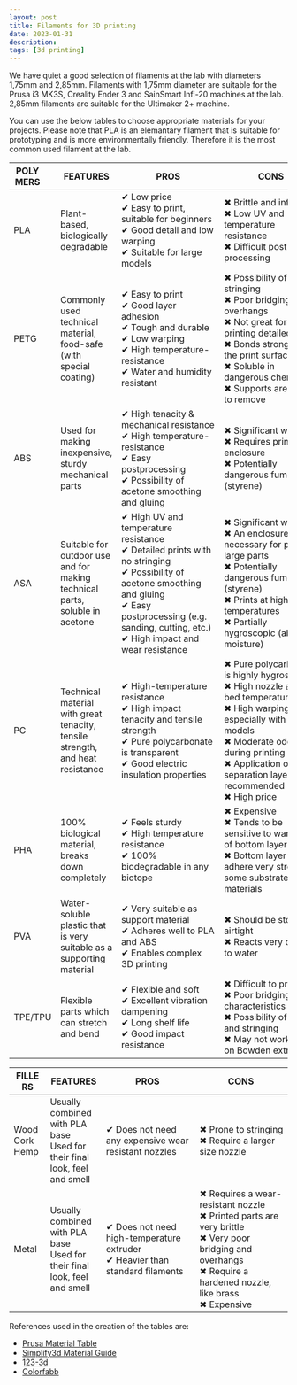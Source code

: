 ```yaml
---
layout: post
title: Filaments for 3D printing
date: 2023-01-31
description: 
tags: [3d printing]
---
```


We have quiet a good selection of filaments at the lab with diameters 1,75mm and 2,85mm. Filaments with 1,75mm diameter are suitable for the Prusa i3 MK3S, Creality Ender 3 and SainSmart Infi-20 machines at the lab. 2,85mm filaments are suitable for the Ultimaker 2+ machine. 

You can use the below tables to choose appropriate materials for your projects. Please note that PLA is an elemantary filament that is suitable for prototyping and is more environmentally friendly. Therefore it is the most common used filament at the lab.

| <div style="width:50px">POLYMERS</div> | FEATURES | <div style="width:170px">PROS</div> | <div style="width:170px">CONS</div> |
| ---- | ---- | ---- | ---- |
| PLA | Plant-based, biologically degradable | ✔ Low price<br>✔ Easy to print, suitable for beginners<br>✔ Good detail and low warping<br>✔ Suitable for large models | ✖ Brittle and inflexible<br>✖ Low UV and temperature resistance<br>✖ Difficult post-processing |
| PETG | Commonly used technical material, food-safe (with special coating) | ✔ Easy to print<br>✔ Good layer adhesion<br>✔ Tough and durable<br>✔ Low warping<br>✔ High temperature-resistance<br>✔ Water and humidity resistant | ✖ Possibility of stringing<br>✖ Poor bridging and overhangs<br>✖ Not great for printing detailed parts<br>✖ Bonds strongly to the print surface<br>✖ Soluble in dangerous chemicals<br>✖ Supports are hard to remove |
| ABS | Used for making inexpensive, sturdy mechanical parts | ✔ High tenacity & mechanical resistance<br>✔ High temperature-resistance<br>✔ Easy postprocessing<br>✔ Possibility of acetone smoothing and gluing | ✖ Significant warping<br>✖ Requires printer enclosure<br>✖ Potentially dangerous fumes (styrene) |
| ASA | Suitable for outdoor use and for making technical parts, soluble in acetone | ✔ High UV and temperature  resistance<br>✔ Detailed prints with no stringing<br>✔ Possibility of acetone smoothing and gluing<br>✔ Easy postprocessing (e.g. sanding, cutting, etc.)<br>✔ High impact and wear resistance | ✖ Significant warping<br>✖ An enclosure is necessary for printing large parts<br>✖ Potentially dangerous fumes (styrene)<br>✖ Prints at high temperatures<br>✖ Partially hygroscopic (absorbs moisture) |
| PC | Technical material with great tenacity, tensile strength, and heat resistance | ✔ High-temperature resistance<br>✔ High impact tenacity and tensile strength<br>✔ Pure polycarbonate is transparent<br>✔ Good electric insulation properties | ✖ Pure polycarbonate is highly hygroscopic<br>✖ High nozzle and bed temperature<br>✖ High warping, especially with large models<br>✖ Moderate odor during printing<br>✖ Application of a separation layer is recommended<br>✖ High price |
| PHA | 100% biological material, breaks down completely | ✔ Feels sturdy<br>✔ High temperature resistance<br>✔ 100% biodegradable in any biotope | ✖ Expensive<br>✖ Tends to be sensitive to warping of bottom layer<br>✖ Bottom layer can adhere very strong to some substrate materials |
| PVA | Water-soluble plastic that is very suitable as a supporting material | ✔ Very suitable as support material<br>✔ Adheres well to PLA and ABS<br>✔ Enables complex 3D printing | ✖ Should be stored airtight<br>✖ Reacts very quickly to water |
| TPE/TPU | Flexible parts which can stretch and bend | ✔ Flexible and soft<br>✔ Excellent vibration dampening<br>✔ Long shelf life<br>✔ Good impact resistance | ✖ Difficult to print<br>✖ Poor bridging characteristics<br>✖ Possibility of blobs and stringing<br>✖ May not work well on Bowden extruders |

| <div style="width:50px">FILLERS</div> | FEATURES | <div style="width:150px">PROS</div> | <div style="width:150px">CONS</div> |
| ---- | ---- | ---- | ---- |
| Wood<br>Cork<br>Hemp | Usually combined with PLA base<br>Used for their final look, feel and smell | ✔ Does not need any expensive wear resistant nozzles | ✖ Prone to stringing<br>✖ Require a larger size nozzle |
| Metal | Usually combined with PLA base<br>Used for their final look, feel and smell | ✔ Does not need high-temperature extruder<br>✔ Heavier than standard filaments | ✖ Requires a wear-resistant nozzle<br>✖ Printed parts are very brittle<br>✖ Very poor bridging and overhangs<br>✖ Require a hardened nozzle, like brass<br>✖ Expensive |


References used in the creation of the tables are:

- [Prusa Material Table](https://help.prusa3d.com/materials)
- [Simplify3d Material Guide](https://www.simplify3d.com/support/materials-guide/properties-table/)
- [123-3d](https://www.123-3d.nl/)
- [Colorfabb](https://colorfabb.com/)
